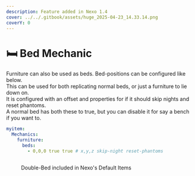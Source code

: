 ```yaml
---
description: Feature added in Nexo 1.4
cover: ../../.gitbook/assets/huge_2025-04-23_14.33.14.png
coverY: 0
---
```


# 🛏️ Bed Mechanic

Furniture can also be used as beds. Bed-positions can be configured like below.\
This can be used for both replicating normal beds, or just a furniture to lie down on.\
It is configured with an offset and properties for if it should skip nights and reset phantoms.\
A normal bed has both these to true, but you can disable it for say a bench if you want to.

```yaml
myitem:
  Mechanics:
    furniture:
      beds:
        - 0,0,0 true true # x,y,z skip-night reset-phantoms
```

<figure><img src="../../.gitbook/assets/huge_2025-04-23_14.33.14.png" alt=""><figcaption><p>Double-Bed included in Nexo's Default Items</p></figcaption></figure>
